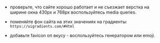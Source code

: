 - проверьте, что сайте хорошо работает и не съезжает верстка на ширине окна 430px и 768px
воспользуйтесь media queries.

- поменяйте фон сайта на этих значениях на градиенты: `https://uigradients.com/#Html`

- добавьте favicon оп вкусу - воспользуйтесь генератором или emoji.

